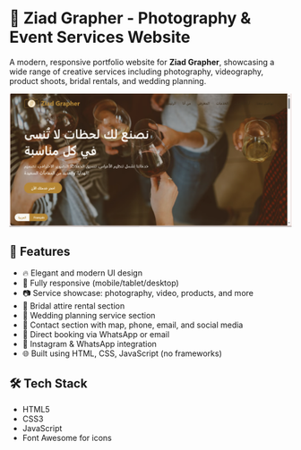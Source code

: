 # 📸 Ziad Grapher - Photography & Event Services Website

A modern, responsive portfolio website for **Ziad Grapher**, showcasing a wide range of creative services including photography, videography, product shoots, bridal rentals, and wedding planning.

![Ziad Grapher Banner](images/banner.png) 
## 🌟 Features

- 🔥 Elegant and modern UI design
- 📱 Fully responsive (mobile/tablet/desktop)
- 📷 Service showcase: photography, video, products, and more
- 🎀 Bridal attire rental section
- 🎉 Wedding planning service section
- 📍 Contact section with map, phone, email, and social media
- 📩 Direct booking via WhatsApp or email
- 💬 Instagram & WhatsApp integration
- 🌐 Built using HTML, CSS, JavaScript (no frameworks)

## 🛠️ Tech Stack

- HTML5  
- CSS3  
- JavaScript  
- Font Awesome for icons
